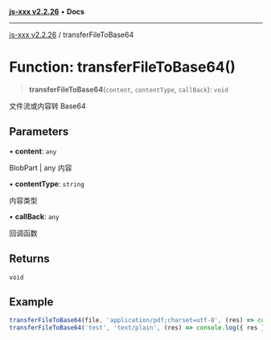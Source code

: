 [**js-xxx v2.2.26**](../README.md) • **Docs**

***

[js-xxx v2.2.26](../README.md) / transferFileToBase64

# Function: transferFileToBase64()

> **transferFileToBase64**(`content`, `contentType`, `callBack`): `void`

文件流或内容转 Base64

## Parameters

• **content**: `any`

BlobPart | any 内容

• **contentType**: `string`

内容类型

• **callBack**: `any`

回调函数

## Returns

`void`

## Example

```ts
transferFileToBase64(file, 'application/pdf;charset=utf-8', (res) => console.log({ res })); /// result object
transferFileToBase64('test', 'text/plain', (res) => console.log({ res })); /// result object
```
